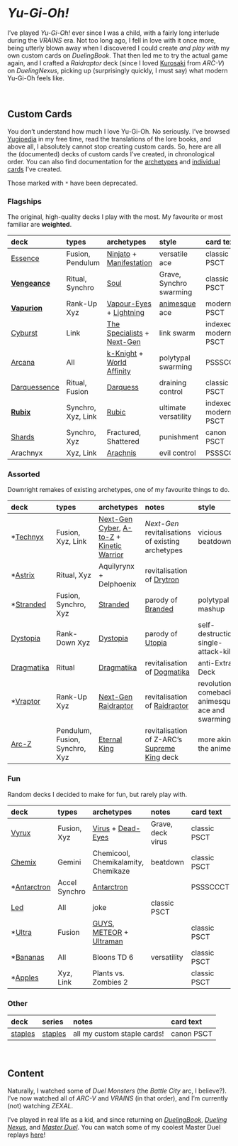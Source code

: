 # *Yu-Gi-Oh!*

I’ve played *Yu-Gi-Oh!* ever since I was a child, with a fairly long interlude during the *VRAINS* era. Not too long ago, I fell in love with it once more, being utterly blown away when I discovered I could create *and play with* my own custom cards on *DuelingBook*. That then led me to try the actual game again, and I crafted a *Raidraptor* deck (since I loved [Kurosaki](https://yugipedia.com/wiki/Shay_Obsidian) from *ARC-V*) on *DuelingNexus*, picking up (surprisingly quickly, I must say) what modern Yu-Gi-Oh feels like.


<br>


## Custom Cards

You don’t understand how much I love Yu-Gi-Oh. No seriously. I’ve browsed [Yugipedia](https://yugipedia.com) in my free time, read the translations of the lore books, and above all, I absolutely cannot stop creating custom cards. So, here are all the (documented) decks of custom cards I’ve created, in chronological order. You can also find documentation for the [archetypes](archetypes) and [individual cards](cards) I’ve created.

Those marked with `*` have been deprecated.

### Flagships
The original, high-quality decks I play with the most. My favourite or most familiar are **weighted**.

| deck | types | archetypes | style | card text |
| :--- | :---- | :--------- | :---- | :-------- |
| [Essence](https://duelingbook.com/deck?id=11724812) | Fusion, Pendulum | [Ninjato](archetypes/Ninjato.md) + [Manifestation](Manifestation.md) | versatile ace | classic PSCT |
| [**Vengeance**](https://duelingbook.com/deck?id=11423800) | Ritual, Synchro | [Soul](archetypes/Soul.md) | Grave, Synchro swarming | classic PSCT |
| [**Vapurion**](https://duelingbook.com/deck?id=11882083) | Rank-Up Xyz | [Vapour-Eyes](archetypes/Vapour-Eyes.md) + [Lightning](archetypes/Lightning.md) | [animesque](https://github.com/Sup2point0/Antarctica/blob/home/logistics/linque/dict.md#animesque 'anime-like') ace | modern PSCT |
| [Cyburst](https://duelingbook.com/deck?id=11997304) | Link | [The Specialists](archetypes/The%20Specialists.md) + [Next-Gen](archetypes/Next-Gen.md) | link swarm | indexed modern PSCT |
| [Arcana](https://duelingbook.com/deck?id=12012335) | All | [k-Knight](archetypes/k-Knight.md) + [World Affinity](archetypes/World%20Affinity.md) | polytypal swarming | PSSSCCCT |
| [Darquessence](https://duelingbook.com/deck?id=12053993) | Ritual, Fusion | [Darquess](archetypes/Darquess.md) | draining control | classic PSCT |
| [**Rubix**](https://duelingbook.com/deck?id=12381789) | Synchro, Xyz, Link | [Rubic](archetypes/Rubic.md) | ultimate versatility | indexed modern PSCT |
| [Shards](https://duelingbook.com/deck?id=14562468) | Synchro, Xyz | Fractured, Shattered | punishment | canon PSCT |
| Arachnyx | Xyz, Link | [Arachnis](archetypes/Arachnis.md) | evil control | PSSSCCCT |

### Assorted
Downright remakes of existing archetypes, one of my favourite things to do.

| deck | types | archetypes | notes | style | card text |
| :--- | :---- | :--------- | :---- | :---- | :-------- |
| *[Technyx](https://duelingbook.com/deck?id=11617228) | Fusion, Xyz, Link | [Next-Gen](archetypes/Next-Gen.md) [Cyber](archetypes/Next-Gen%20Cyber%20Dragon.md), [A-to-Z](archetypes/Next-Gen%20A-to-Z.md) + [Kinetic Warrior](archetypes/Kinetic%20Warrior.md) | *Next-Gen* revitalisations of existing archetypes | vicious beatdown | |
| *[Astrix](https://duelingbook.com/deck?id=11963497) | Ritual, Xyz | Aquilyrynx + Delphoenix | revitalisation of [Drytron](https://yugipedia.com/wiki/Drytron) | | PSSSCCCT |
| *[Stranded](https://duelingbook.com/deck?id=12190377) | Fusion, Synchro, Xyz | [Stranded](archetypes/Stranded.md) | parody of [Branded](https://yugipedia.com/wiki/Branded) | polytypal mashup | PSSSCCCT |
| [Dystopia](https://duelingbook.com/deck?id=12502309) | Rank-Down Xyz | [Dystopia](archetypes/Dystopia.md) | parody of [Utopia](https://yugipedia.com/wiki/Utopia_(archetype)) | self-destruction, single-attack-kill | PSSSCCCT |
| [Dragmatika](https://duelingbook.com/deck?id=12753373) | Ritual | [Dragmatika](archetypes/Dragmatika.md) | revitalisation of [Dogmatika](https://yugipedia.com/wiki/Dogmatika) | anti-Extra Deck | PSSSCCCT |
| *[Vraptor](https://duelingbook.com/deck?id=12893390) | Rank-Up Xyz | [Next-Gen](archetypes/Next-Gen.md) [Raidraptor](archetypes/Next-Gen%20Raidraptor.md) | revitalisation of [Raidraptor](https://yugipedia.com/wiki/Raidraptor) | revolutionary comeback, animesque ace and swarming | PSSSCCCT |
| [Arc-Z](https://duelingbook.com/deck?id=12974231) | Pendulum, Fusion, Synchro, Xyz | [Eternal King](archetypes/.md) | revitalisation of Z-ARC’s [Supreme King](https://yugipedia.com/wiki/Supreme_King) deck | more akin to the anime | PSSSCCCT |

### Fun
Random decks I decided to make for fun, but rarely play with.

| deck | types | archetypes | notes | card text |
| :--- | :---- | :--------- | :---- | :-------- |
| [Vyrux](https://duelingbook.com/deck?id=11560225) | Fusion, Xyz | [Virus](archetypes/Virus.md) + [Dead-Eyes](archetypes/Dead-Eyes.md) | Grave, deck virus | classic PSCT |
| [Chemix](https://duelingbook.com/deck?id=12188545) | Gemini | Chemicool, Chemikalamity, Chemikaze | beatdown | classic PSCT |
| *[Antarctron](https://duelingbook.com/deck?id=12150091) | Accel Synchro | [Antarctron](archetypes/Antarctron.md) | | PSSSCCCT |
| [Led]() | All | joke | classic PSCT |
| *[Ultra](https://duelingbook.com/deck?id=11509638) | Fusion | [GUYS](archetypes/GUYS.md), [METEOR](archetypes/METEOR.md) + [Ultraman](archetypes/Ultraman.md) | | classic PSCT |
| *[Bananas](https://duelingbook.com/deck?id=12097955) | All | Bloons TD 6 | versatility | classic PSCT |
| *[Apples](https://duelingbook.com/deck?id=11855890) | Xyz, Link | Plants vs. Zombies 2 | | classic PSCT |

### Other

| deck | series | notes | card text |
| :--- | :----- | :---- | :-------- |
| [staples](https://duelingbook.com/deck?id=12239205) | [staples](archetypes/staples.md) | all my custom staple cards! | canon PSCT |


<br>


## Content

Naturally, I watched some of *Duel Monsters* (the *Battle City* arc, I believe?). I’ve now watched all of *ARC-V* and *VRAINS* (in that order), and I’m currently (not) watching *ZEXAL*.

I’ve played in real life as a kid, and since returning on [*DuelingBook*](https://duelingbook.com), [*Dueling Nexus*](https://duelingnexus.com), and [*Master Duel*](https://www.konami.com/yugioh/masterduel). You can watch some of my coolest Master Duel replays [here](https://youtube.com/playlist?list=PLmmew-ndEnv0pVyNQJwBxRkIZzbuqdrvn)!
